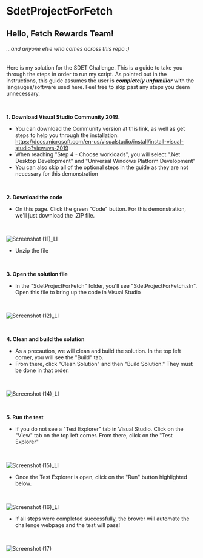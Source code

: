 # SdetProjectForFetch
## Hello, Fetch Rewards Team!
###### ...and anyone else who comes across this repo :)

Here is my solution for the SDET Challenge. This is a guide to take you through the steps in order to run my script. As pointed out in the instructions, 
this guide assumes the user is ***completely unfamiliar*** with the langauges/software used here. Feel free to skip past any steps you deem unnecessary.

<br>

**1. Download Visual Studio Community 2019.**
* You can download the Community version at this link, as well as get steps to help you through the installation: https://docs.microsoft.com/en-us/visualstudio/install/install-visual-studio?view=vs-2019
* When reaching "Step 4 - Choose workloads", you will select ".Net Desktop Development" and "Universal Windows Platform Development"
* You can also skip all of the optional steps in the guide as they are not necessary for this demonstration

<br>

**2. Download the code**
* On this page. Click the green "Code" button. For this demonstration, we'll just download the .ZIP file.

<br>

![Screenshot (11)_LI](https://user-images.githubusercontent.com/45321575/130663458-dd31a63c-e4f1-4974-80ba-d69803a235b4.jpg)
* Unzip the file

<br>

**3. Open the solution file**
* In the "SdetProjectForFetch" folder, you'll see "SdetProjectForFetch.sln". Open this file to bring up the code in Visual Studio

<br>

![Screenshot (12)_LI](https://user-images.githubusercontent.com/45321575/130664345-82c94470-1c47-41e2-9e50-2ed4d05a0afa.jpg)

<br>

**4. Clean and build the solution**
* As a precaution, we will clean and build the solution. In the top left corner, you will see the "Build" tab.
* From there, click "Clean Solution" and then "Build Solution." They must be done in that order.

<br>

![Screenshot (14)_LI](https://user-images.githubusercontent.com/45321575/130665304-adf08a1a-80a2-4bff-9b4a-bde18669196a.jpg)

<br>

**5. Run the test**
* If you do not see a "Test Explorer" tab in Visual Studio. Click on the "View" tab on the top left corner. From there, click on the "Test Explorer"
<br>

![Screenshot (15)_LI](https://user-images.githubusercontent.com/45321575/130665849-6cb0ec60-c9b2-4f90-a6cc-8b7bcc3fbab2.jpg)
* Once the Test Explorer is open, click on the "Run" button highlighted below.

<br>

![Screenshot (16)_LI](https://user-images.githubusercontent.com/45321575/130666601-01f19918-ddd5-4004-b401-631765d90e12.jpg)
* If all steps were completed successfully, the brower will automate the challenge webpage and the test will pass!

<br>

![Screenshot (17)](https://user-images.githubusercontent.com/45321575/130669203-f921c964-56f4-4448-93ff-cf3221af5b2e.png)
